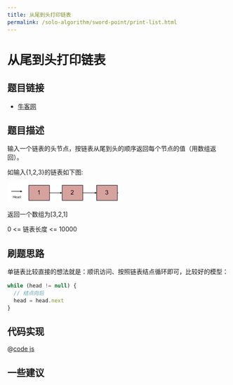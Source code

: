 ```yaml
---
title: 从尾到头打印链表
permalink: /solo-algorithm/sword-point/print-list.html
---
```


# 从尾到头打印链表

## 题目链接

- [牛客网](https://www.nowcoder.com/practice/d0267f7f55b3412ba93bd35cfa8e8035)

## 题目描述

输入一个链表的头节点，按链表从尾到头的顺序返回每个节点的值（用数组返回）。

如输入{1,2,3}的链表如下图:

![](../images/printListFromTailToHead.png)

返回一个数组为[3,2,1]

0 <= 链表长度 <= 10000

## 刷题思路

单链表比较直接的想法就是：顺讯访问、按照链表结点循环即可，比较好的模型：

```js
while (head != null) {
  // 结点向后
  head = head.next
}
```

## 代码实现

@[code js](@algorithm/sword-point/链表/printListFromTailToHead.js)

## 一些建议
